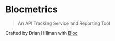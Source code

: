 # Blocmetrics
> An API Tracking Service and Reporting Tool

Crafted by Drian Hillman with [Bloc](http://bloc.io)
